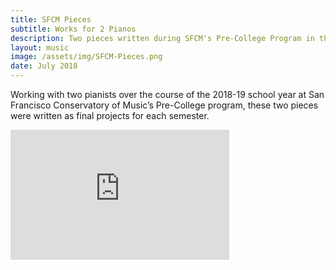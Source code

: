 ```yaml
---
title: SFCM Pieces
subtitle: Works for 2 Pianos
description: Two pieces written during SFCM's Pre-College Program in the 2018-19 school year
layout: music
image: /assets/img/SFCM-Pieces.png
date: July 2018
---
```


Working with two pianists over the course of the 2018-19 school year at San Francisco Conservatory of Music’s Pre-College program, these two pieces were written as final projects for each semester. 

<iframe style="border: 0; width: 350px; height: 208px;" src="https://bandcamp.com/EmbeddedPlayer/album=2728836515/size=large/bgcol=ffffff/linkcol=0687f5/artwork=none/transparent=true/" seamless><a href="https://murphelyria.bandcamp.com/album/sfcm-pieces">SFCM Pieces by Murph Elyria</a></iframe>
